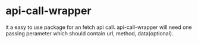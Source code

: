 # api-call-wrapper
it a easy to use package for an fetch api call. api-call-wrapper will need one passing perameter which should contain url, method, data(optional).
